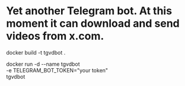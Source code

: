 # Yet another Telegram bot. At this moment it can download and send videos from x.com.


docker build -t tgvdbot .

docker run -d --name tgvdbot \
  -e TELEGRAM_BOT_TOKEN="your token" \
  tgvdbot
